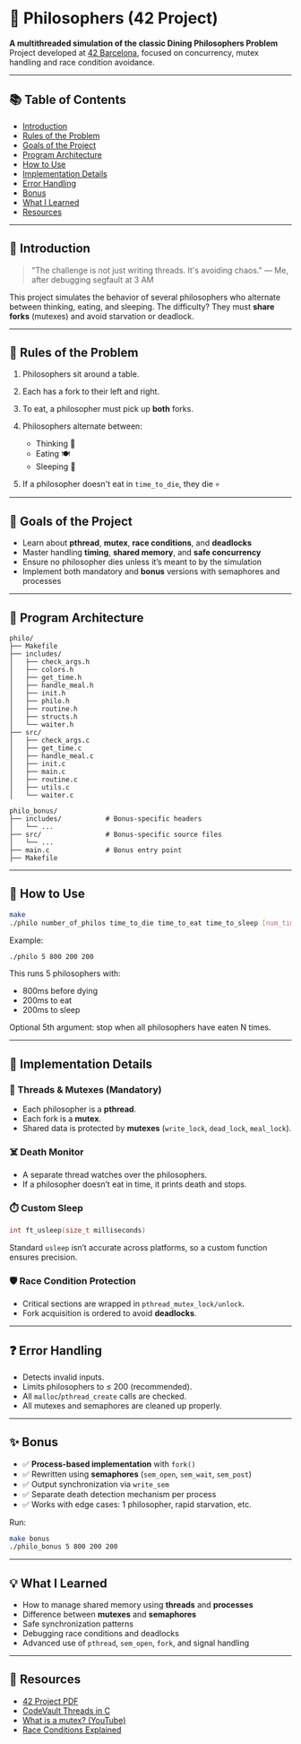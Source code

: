 # 🧠 Philosophers (42 Project)

**A multithreaded simulation of the classic Dining Philosophers Problem**
Project developed at [42 Barcelona](https://42barcelona.com), focused on concurrency, mutex handling and race condition avoidance.

---

## 📚 Table of Contents

* [Introduction](#introduction)
* [Rules of the Problem](#rules-of-the-problem)
* [Goals of the Project](#goals-of-the-project)
* [Program Architecture](#program-architecture)
* [How to Use](#how-to-use)
* [Implementation Details](#implementation-details)
* [Error Handling](#error-handling)
* [Bonus](#bonus)
* [What I Learned](#what-i-learned)
* [Resources](#resources)

---

## 🧩 Introduction

> "The challenge is not just writing threads. It's avoiding chaos."
> — Me, after debugging segfault at 3 AM

This project simulates the behavior of several philosophers who alternate between thinking, eating, and sleeping. The difficulty? They must **share forks** (mutexes) and avoid starvation or deadlock.

---

## 🍝 Rules of the Problem

1. Philosophers sit around a table.
2. Each has a fork to their left and right.
3. To eat, a philosopher must pick up **both** forks.
4. Philosophers alternate between:

   * Thinking 🧠
   * Eating 🍽️
   * Sleeping 🛌
5. If a philosopher doesn't eat in `time_to_die`, they die 💀

---

## 🎯 Goals of the Project

* Learn about **pthread**, **mutex**, **race conditions**, and **deadlocks**
* Master handling **timing**, **shared memory**, and **safe concurrency**
* Ensure no philosopher dies unless it’s meant to by the simulation
* Implement both mandatory and **bonus** versions with semaphores and processes

---

## 🏐 Program Architecture

```
philo/
├── Makefile
├── includes/
│   ├── check_args.h
│   ├── colors.h
│   ├── get_time.h
│   ├── handle_meal.h
│   ├── init.h
│   ├── philo.h
│   ├── routine.h
│   ├── structs.h
│   └── waiter.h
├── src/
│   ├── check_args.c
│   ├── get_time.c
│   ├── handle_meal.c
│   ├── init.c
│   ├── main.c
│   ├── routine.c
│   ├── utils.c
│   └── waiter.c

philo_bonus/
├── includes/           # Bonus-specific headers
│   └── ...
├── src/                # Bonus-specific source files
│   └── ...
├── main.c              # Bonus entry point
├── Makefile
```

---

## 🔧 How to Use

```bash
make
./philo number_of_philos time_to_die time_to_eat time_to_sleep [num_times_each_philo_must_eat]
```

Example:

```bash
./philo 5 800 200 200
```

This runs 5 philosophers with:

* 800ms before dying
* 200ms to eat
* 200ms to sleep

Optional 5th argument: stop when all philosophers have eaten N times.

---

## 🧠 Implementation Details

### 🧵 Threads & Mutexes (Mandatory)

* Each philosopher is a **pthread**.
* Each fork is a **mutex**.
* Shared data is protected by **mutexes** (`write_lock`, `dead_lock`, `meal_lock`).

### ☠️ Death Monitor

* A separate thread watches over the philosophers.
* If a philosopher doesn’t eat in time, it prints death and stops.

### ⏱️ Custom Sleep

```c
int ft_usleep(size_t milliseconds)
```

Standard `usleep` isn’t accurate across platforms, so a custom function ensures precision.

### 🛡️ Race Condition Protection

* Critical sections are wrapped in `pthread_mutex_lock/unlock`.
* Fork acquisition is ordered to avoid **deadlocks**.

---

## ❓ Error Handling

* Detects invalid inputs.
* Limits philosophers to ≤ 200 (recommended).
* All `malloc`/`pthread_create` calls are checked.
* All mutexes and semaphores are cleaned up properly.

---

## ✨ Bonus

* ✅ **Process-based implementation** with `fork()`
* ✅ Rewritten using **semaphores** (`sem_open`, `sem_wait`, `sem_post`)
* ✅ Output synchronization via `write_sem`
* ✅ Separate death detection mechanism per process
* ✅ Works with edge cases: 1 philosopher, rapid starvation, etc.

Run:

```bash
make bonus
./philo_bonus 5 800 200 200
```

---

## 💡 What I Learned

* How to manage shared memory using **threads** and **processes**
* Difference between **mutexes** and **semaphores**
* Safe synchronization patterns
* Debugging race conditions and deadlocks
* Advanced use of `pthread`, `sem_open`, `fork`, and signal handling

---

## 📂 Resources

* [42 Project PDF](https://cdn.intra.42.fr/pdf/pdf/135363/en.subject.pdf)
* [CodeVault Threads in C](https://www.youtube.com/playlist?list=PLfqABt5AS4FkW5mOn2Tn9ZZLLDwA3kZUY)
* [What is a mutex? (YouTube)](https://www.youtube.com/watch?v=oq29KUy29iQ)
* [Race Conditions Explained](https://www.youtube.com/watch?v=FY9livorrJI)
